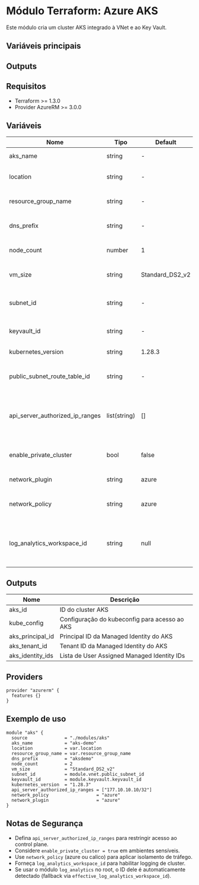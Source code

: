 # Módulo Terraform: Azure AKS

Este módulo cria um cluster AKS integrado à VNet e ao Key Vault.

## Variáveis principais

## Outputs

## Requisitos
- Terraform >= 1.3.0
- Provider AzureRM >= 3.0.0

## Variáveis
| Nome                 | Tipo      | Default           | Descrição                                 |
|----------------------|-----------|-------------------|--------------------------------------------|
| aks_name             | string    | -                 | Nome do cluster AKS                        |
| location             | string    | -                 | Localização do recurso Azure               |
| resource_group_name  | string    | -                 | Nome do Resource Group                     |
| dns_prefix           | string    | -                 | Prefixo DNS para o AKS                     |
| node_count           | number    | 1                 | Quantidade de nós do cluster               |
| vm_size              | string    | Standard_DS2_v2   | Tamanho da VM dos nós                      |
| subnet_id            | string    | -                 | ID da subnet da VNet para o AKS            |
| keyvault_id          | string    | -                 | ID do Key Vault para secrets               |
| kubernetes_version   | string    | 1.28.3            | Versão do Kubernetes                       |
| public_subnet_route_table_id | string | -             | ID da route table da subnet pública        |
| api_server_authorized_ip_ranges | list(string) | []  | IPs/CIDRs permitidos no API Server (restrinja em prod) |
| enable_private_cluster | bool | false | Habilita private cluster (API interna) |
| network_plugin        | string | azure | Plugin de rede (azure|kubenet) |
| network_policy        | string | azure | Network policy provider (azure|calico) |
| log_analytics_workspace_id | string | null | ID de workspace existente para logging (OMS) |

## Outputs
| Nome         | Descrição                                      |
|--------------|------------------------------------------------|
| aks_id       | ID do cluster AKS                              |
| kube_config  | Configuração do kubeconfig para acesso ao AKS  |
| aks_principal_id | Principal ID da Managed Identity do AKS     |
| aks_tenant_id    | Tenant ID da Managed Identity do AKS        |
| aks_identity_ids | Lista de User Assigned Managed Identity IDs |

## Providers
```hcl
provider "azurerm" {
  features {}
}
```

## Exemplo de uso
```hcl
module "aks" {
  source              = "./modules/aks"
  aks_name            = "aks-demo"
  location            = var.location
  resource_group_name = var.resource_group_name
  dns_prefix          = "aksdemo"
  node_count          = 2
  vm_size             = "Standard_DS2_v2"
  subnet_id           = module.vnet.public_subnet_id
  keyvault_id         = module.keyvault.keyvault_id
  kubernetes_version  = "1.28.3"
  api_server_authorized_ip_ranges = ["177.10.10.10/32"]
  network_policy                  = "azure"
  network_plugin                  = "azure"
}
```

## Notas de Segurança
- Defina `api_server_authorized_ip_ranges` para restringir acesso ao control plane.
- Considere `enable_private_cluster = true` em ambientes sensíveis.
- Use `network_policy` (azure ou calico) para aplicar isolamento de tráfego.
- Forneça `log_analytics_workspace_id` para habilitar logging de cluster.
 - Se usar o módulo `log_analytics` no root, o ID dele é automaticamente detectado (fallback via `effective_log_analytics_workspace_id`).
